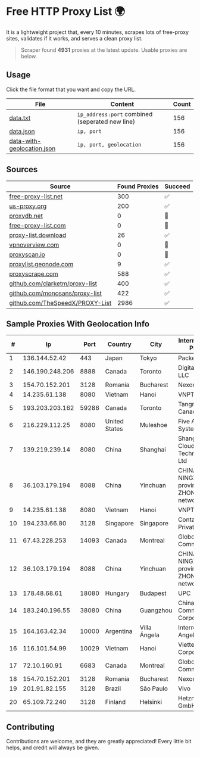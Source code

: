 
# Free HTTP Proxy List 🌍

It is a lightweight project that, every 10 minutes, scrapes lots of free-proxy sites, validates if it works, and serves a clean proxy list.


> Scraper found **4931** proxies at the latest update. Usable proxies are below.

## Usage

Click the file format that you want and copy the URL.


|File|Content|Count|
|----|-------|-----|
|[data.txt](https://raw.githubusercontent.com/themiralay/Proxy-List-World/master/data.txt)|`ip_address:port` combined (seperated new line)|156|
|[data.json](https://raw.githubusercontent.com/themiralay/Proxy-List-World/master/data.json)|`ip, port`|156|
|[data-with-geolocation.json](https://raw.githubusercontent.com/themiralay/Proxy-List-World/master/data-with-geolocation.json)|`ip, port, geolocation`|156|

## Sources

|Source|Found Proxies|Succeed|
|------|-------------|-------|
|[free-proxy-list.net](https://free-proxy-list.net)|300|✅|
|[us-proxy.org](https://www.us-proxy.org)|200|✅|
|[proxydb.net](http://proxydb.net)|0|🚫|
|[free-proxy-list.com](https://free-proxy-list.com/?page=&port=&type%5B%5D=http&type%5B%5D=https&up_time=0&search=Search)|0|🚫|
|[proxy-list.download](https://www.proxy-list.download/HTTP)|26|✅|
|[vpnoverview.com](https://vpnoverview.com/privacy/anonymous-browsing/free-proxy-servers)|0|🚫|
|[proxyscan.io](https://www.proxyscan.io)|0|🚫|
|[proxylist.geonode.com](https://proxylist.geonode.com/api/proxy-list?limit=300&page=1&sort_by=lastChecked&sort_type=desc&protocols=http,https)|9|✅|
|[proxyscrape.com](https://api.proxyscrape.com/v2/?request=displayproxies&protocol=http&timeout=10000&country=all&ssl=all&anonymity=all)|588|✅|
|[github.com/clarketm/proxy-list](https://raw.githubusercontent.com/clarketm/proxy-list/master/proxy-list-raw.txt)|400|✅|
|[github.com/monosans/proxy-list](https://raw.githubusercontent.com/monosans/proxy-list/main/proxies/http.txt)|422|✅|
|[github.com/TheSpeedX/PROXY-List](https://raw.githubusercontent.com/TheSpeedX/PROXY-List/master/http.txt)|2986|✅|


## Sample Proxies With Geolocation Info

|#|Ip|Port|Country|City|Internet Service Provider|
|-|--|----|-------|----|-------------------------|
|1|136.144.52.42|443|Japan|Tokyo|Packet Host, Inc.|
|2|146.190.248.206|8888|Canada|Toronto|DigitalOcean, LLC|
|3|154.70.152.201|3128|Romania|Bucharest|NexonHost Srl|
|4|14.235.61.138|8080|Vietnam|Hanoi|VNPT|
|5|193.203.203.162|59286|Canada|Toronto|Tangram Canada Inc.|
|6|216.229.112.25|8080|United States|Muleshoe|Five Area Systems, LLC|
|7|139.219.239.14|8080|China|Shanghai|Shanghai Blue Cloud Technology Co., Ltd|
|8|36.103.179.194|8088|China|Yinchuan|CHINANET NINGXIA province ZHONGWEI IDC network|
|9|14.235.61.138|8080|Vietnam|Hanoi|VNPT|
|10|194.233.66.80|3128|Singapore|Singapore|Contabo Asia Private Limited|
|11|67.43.228.253|14093|Canada|Montreal|GloboTech Communications|
|12|36.103.179.194|8088|China|Yinchuan|CHINANET NINGXIA province ZHONGWEI IDC network|
|13|178.48.68.61|18080|Hungary|Budapest|UPC|
|14|183.240.196.55|38080|China|Guangzhou|China Mobile Communications Corporation|
|15|164.163.42.34|10000|Argentina|Villa Ángela|Interret Villa Angela SRL|
|16|116.101.54.99|10029|Vietnam|Hanoi|Viettel Corporation|
|17|72.10.160.91|6683|Canada|Montreal|GloboTech Communications|
|18|154.70.152.201|3128|Romania|Bucharest|NexonHost Srl|
|19|201.91.82.155|3128|Brazil|São Paulo|Vivo|
|20|65.109.72.240|3128|Finland|Helsinki|Hetzner Online GmbH|



## Contributing

Contributions are welcome, and they are greatly appreciated! Every
little bit helps, and credit will always be given.

